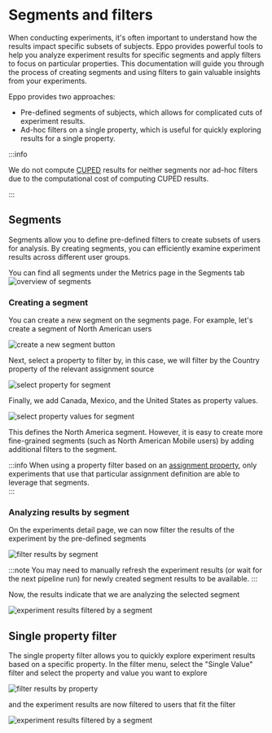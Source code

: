 # Segments and filters

When conducting experiments, it's often important to understand how the results impact specific subsets of subjects.
Eppo provides powerful tools to help you analyze experiment results for specific segments and apply filters to focus on particular properties.
This documentation will guide you through the process of creating segments and using filters to gain valuable insights from your experiments.

Eppo provides two approaches:

- Pre-defined segments of subjects, which allows for complicated cuts of experiment results.
- Ad-hoc filters on a single property, which is useful for quickly exploring results for a single property.

:::info

We do not compute [CUPED](/statistics/cuped) results for neither segments nor ad-hoc filters due to the computational cost of computing CUPED results.

:::

## Segments

Segments allow you to define pre-defined filters to create subsets of users for analysis.
By creating segments, you can efficiently examine experiment results across different user groups.

You can find all segments under the Metrics page in the Segments tab
![overview of segments](/img/experiments/segments/segments_overview.png)

### Creating a segment

You can create a new segment on the segments page. For example, let's create a segment of North American users

![create a new segment button](/img/experiments/segments/create_segment.png)

Next, select a property to filter by, in this case, we will filter by the Country property of the relevant assignment source

![select property for segment](/img/experiments/segments/segment_select_source.png)

Finally, we add Canada, Mexico, and the United States as property values.

![select property values for segment](/img/experiments/segments/segment_add_dimensions.png)

This defines the North America segment. However, it is easy to create more fine-grained segments (such as North American Mobile users) by adding additional filters to the segment.

:::info
When using a property filter based on an [assignment property](/data-management/definitions/properties#assignment-properties), only experiments that use that particular assignment definition are able to leverage that segments.  
:::

### Analyzing results by segment

On the experiments detail page, we can now filter the results of the experiment by the pre-defined segments

![filter results by segment](/img/experiments/segments/filter_by_segment.png)

:::note
You may need to manually refresh the experiment results (or wait for the next pipeline run) for newly created segment results to be available.
:::

Now, the results indicate that we are analyzing the selected segment

![experiment results filtered by a segment](/img/experiments/segments/segment_results.png)

## Single property filter

The single property filter allows you to quickly explore experiment results based on a specific property.
In the filter menu, select the "Single Value" filter and select the property and value you want to explore

![filter results by property](/img/experiments/segments/filter_by_dimension.png)

and the experiment results are now filtered to users that fit the filter

![experiment results filtered by a segment](/img/experiments/segments/filter_results.png)
